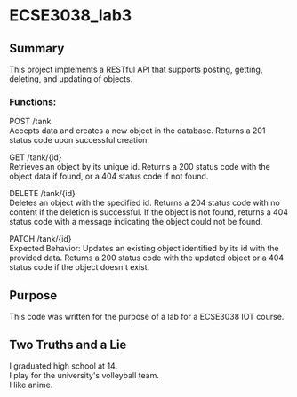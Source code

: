 # ECSE3038_lab3
## Summary
This project implements a RESTful API that supports posting, getting, deleting, and updating of objects. 

### Functions:
POST /tank\
Accepts data and creates a new object in the database. Returns a 201 status code upon successful creation.

GET /tank/{id}\
Retrieves an object by its unique id. Returns a 200 status code with the object data if found, or a 404 status code if not found.

DELETE /tank/{id}\
Deletes an object with the specified id. Returns a 204 status code with no content if the deletion is successful. If the object is not found, returns a 404 status code with a message indicating the object could not be found.

PATCH /tank/{id}\
Expected Behavior: Updates an existing object identified by its id with the provided data. Returns a 200 status code with the updated object or a 404 status code if the object doesn't exist.

## Purpose
This code was written for the purpose of a lab for a ECSE3038 IOT course.

## Two Truths and a Lie
I graduated high school at 14.\
I play for the university's volleyball team.\
I like anime.
